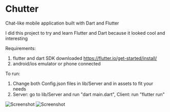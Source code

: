 # Chutter
Chat-like mobile application built with Dart and Flutter

I did this project to try and learn Flutter and Dart because it looked cool and interesting

Requirements:
1. flutter and dart SDK downloaded https://flutter.io/get-started/install/
2. android/ios emulator or phone connected

To run:
1. Change both Config.json files in lib/Server and in assets to fit your needs
2. Server: go to lib/Server and run "dart main.dart", Client: run "flutter run"

![Screenshot](assets/flutter_01.png)
![Screenshot](assets/flutter_02.png)